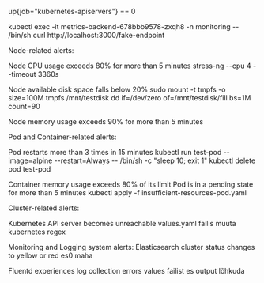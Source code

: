 up{job="kubernetes-apiservers"} == 0

kubectl exec -it metrics-backend-678bbb9578-zxqh8 -n monitoring -- /bin/sh
curl http://localhost:3000/fake-endpoint

Node-related alerts:

Node CPU usage exceeds 80% for more than 5 minutes
stress-ng --cpu 4 --timeout 3360s


Node available disk space falls below 20%
sudo mount -t tmpfs -o size=100M tmpfs /mnt/testdisk
dd if=/dev/zero of=/mnt/testdisk/fill bs=1M count=90


Node memory usage exceeds 90% for more than 5 minutes

Pod and Container-related alerts:

Pod restarts more than 3 times in 15 minutes
kubectl run test-pod --image=alpine --restart=Always -- /bin/sh -c "sleep 10; exit 1"
kubectl delete pod test-pod

Container memory usage exceeds 80% of its limit
Pod is in a pending state for more than 5 minutes
kubectl apply -f insufficient-resources-pod.yaml


Cluster-related alerts:

Kubernetes API server becomes unreachable
values.yaml failis muuta kubernetes regex


Monitoring and Logging system alerts:
Elasticsearch cluster status changes to yellow or red
es0 maha

Fluentd experiences log collection errors
values failist es output lõhkuda